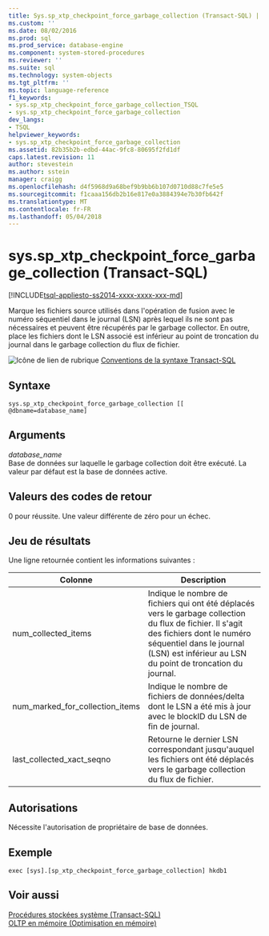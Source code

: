 ```yaml
---
title: Sys.sp_xtp_checkpoint_force_garbage_collection (Transact-SQL) | Documents Microsoft
ms.custom: ''
ms.date: 08/02/2016
ms.prod: sql
ms.prod_service: database-engine
ms.component: system-stored-procedures
ms.reviewer: ''
ms.suite: sql
ms.technology: system-objects
ms.tgt_pltfrm: ''
ms.topic: language-reference
f1_keywords:
- sys.sp_xtp_checkpoint_force_garbage_collection_TSQL
- sys.sp_xtp_checkpoint_force_garbage_collection
dev_langs:
- TSQL
helpviewer_keywords:
- sys.sp_xtp_checkpoint_force_garbage_collection
ms.assetid: 82b35b2b-edbd-44ac-9fc8-80695f2fd1df
caps.latest.revision: 11
author: stevestein
ms.author: sstein
manager: craigg
ms.openlocfilehash: d4f5968d9a68bef9b9bb6b107d0710d88c7fe5e5
ms.sourcegitcommit: f1caaa156db2b16e817e0a3884394e7b30fb642f
ms.translationtype: MT
ms.contentlocale: fr-FR
ms.lasthandoff: 05/04/2018
---
```

# <a name="sysspxtpcheckpointforcegarbagecollection-transact-sql"></a>sys.sp_xtp_checkpoint_force_garbage_collection (Transact-SQL)
[!INCLUDE[tsql-appliesto-ss2014-xxxx-xxxx-xxx-md](../../includes/tsql-appliesto-ss2014-xxxx-xxxx-xxx-md.md)]

  Marque les fichiers source utilisés dans l'opération de fusion avec le numéro séquentiel dans le journal (LSN) après lequel ils ne sont pas nécessaires et peuvent être récupérés par le garbage collector. En outre, place les fichiers dont le LSN associé est inférieur au point de troncation du journal dans le garbage collection du flux de fichier.  
  
 ![Icône de lien de rubrique](../../database-engine/configure-windows/media/topic-link.gif "Icône lien de rubrique") [Conventions de la syntaxe Transact-SQL](../../t-sql/language-elements/transact-sql-syntax-conventions-transact-sql.md)  
  
 
## <a name="syntax"></a>Syntaxe  
  
```  
sys.sp_xtp_checkpoint_force_garbage_collection [[ @dbname=database_name]  
```  
  
## <a name="arguments"></a>Arguments  
 *database_name*  
 Base de données sur laquelle le garbage collection doit être exécuté. La valeur par défaut est la base de données active.  
  
## <a name="return-code-values"></a>Valeurs des codes de retour  
 0 pour réussite. Une valeur différente de zéro pour un échec.  
  
## <a name="result-set"></a>Jeu de résultats  
 Une ligne retournée contient les informations suivantes :  
  
|Colonne| Description|  
|------------|-----------------|  
|num_collected_items|Indique le nombre de fichiers qui ont été déplacés vers le garbage collection du flux de fichier. Il s'agit des fichiers dont le numéro séquentiel dans le journal (LSN) est inférieur au LSN du point de troncation du journal.|  
|num_marked_for_collection_items|Indique le nombre de fichiers de données/delta dont le LSN a été mis à jour avec le blockID du LSN de fin de journal.|  
|last_collected_xact_seqno|Retourne le dernier LSN correspondant jusqu'auquel les fichiers ont été déplacés vers le garbage collection du flux de fichier.|  
  
## <a name="permissions"></a>Autorisations  
 Nécessite l'autorisation de propriétaire de base de données.  
  
## <a name="sample"></a>Exemple  
  
```  
exec [sys].[sp_xtp_checkpoint_force_garbage_collection] hkdb1  
```  
  
## <a name="see-also"></a>Voir aussi  
 [Procédures stockées système &#40;Transact-SQL&#41;](../../relational-databases/system-stored-procedures/system-stored-procedures-transact-sql.md)   
 [OLTP en mémoire &#40;Optimisation en mémoire&#41;](../../relational-databases/in-memory-oltp/in-memory-oltp-in-memory-optimization.md)  
  
  
